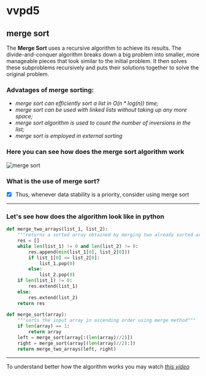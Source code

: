 # vvpd5
## merge sort
The **Merge Sort**  uses a recursive algorithm to achieve its results. The divide-and-conquer algorithm breaks down a big problem into smaller, more manageable pieces that look similar to the initial problem. It then solves these subproblems recursively and puts their solutions together to solve the original problem.
### **Advatages of merge sorting:**
+ *merge sort can efficiently sort a list in $`O(n*log(n))`$ time;*
+ *merge sort can be used with linked lists without taking up any more space;*
+ *merge sort algorithm is used to count the number of inversions in the list;*
+ *merge sort is employed in external sorting*
### Here you can see how does the merge sort algorithm work
![merge sort](https://cdn.educba.com/academy/wp-content/uploads/2021/06/7.png)
### What is the use of merge sort?
- [x] Thus, whenever data stability is a priority, consider using merge sort
---
### **Let's see how does the algorithm look like in python**
```python
def merge_two_arrays(list_1, list_2):
    """returns a sorted array obtained by merging two already sorted arrays"""
    res = []
    while len(list_1) != 0 and len(list_2) != 0:
        res.append(min(list_1[0], list_2[0]))
        if list_1[0] <= list_2[0]:
            list_1.pop(0)
        else:
            list_2.pop(0)
    if len(list_1) != 0:
        res.extend(list_1)
    else:
        res.extend(list_2)
    return res
    
def merge_sort(array):
    """sorts the input array in ascending order using merge method"""
    if len(array) == 1:
        return array
    left = merge_sort(array[:(len(array)//2)])
    right = merge_sort(array[(len(array)//2):])
    return merge_two_arrays(left, right)
```
---
To understand better how the algorithm works you may watch *[this video](https://www.youtube.com/watch?v=JSceec-wEyw&t=51s)*



